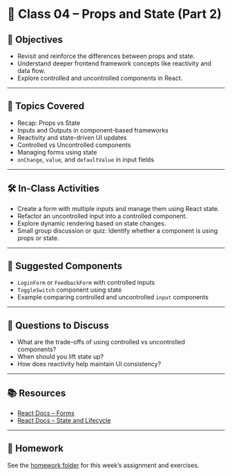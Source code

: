 # 📘 Class 04 – Props and State (Part 2)

## 🎯 Objectives

- Revisit and reinforce the differences between props and state.
- Understand deeper frontend framework concepts like reactivity and data flow.
- Explore controlled and uncontrolled components in React.

---

## 🧠 Topics Covered

- Recap: Props vs State
- Inputs and Outputs in component-based frameworks
- Reactivity and state-driven UI updates
- Controlled vs Uncontrolled components
- Managing forms using state
- `onChange`, `value`, and `defaultValue` in input fields

---

## 🛠️ In-Class Activities

- Create a form with multiple inputs and manage them using React state.
- Refactor an uncontrolled input into a controlled component.
- Explore dynamic rendering based on state changes.
- Small group discussion or quiz: Identify whether a component is using props or state.

---

## 🧩 Suggested Components

- `LoginForm` or `FeedbackForm` with controlled inputs
- `ToggleSwitch` component using state
- Example comparing controlled and uncontrolled `input` components

---

## 🧠 Questions to Discuss

- What are the trade-offs of using controlled vs uncontrolled components?
- When should you lift state up?
- How does reactivity help maintain UI consistency?

---

## 📚 Resources

- [React Docs – Forms](https://react.dev/learn/sharing-state-between-components#controlled-and-uncontrolled-components)
- [React Docs – State and Lifecycle](https://react.dev/learn/state-a-components-memory)

---

## 📌 Homework

See the [homework folder](./homework/homework.md) for this week’s assignment and exercises.
